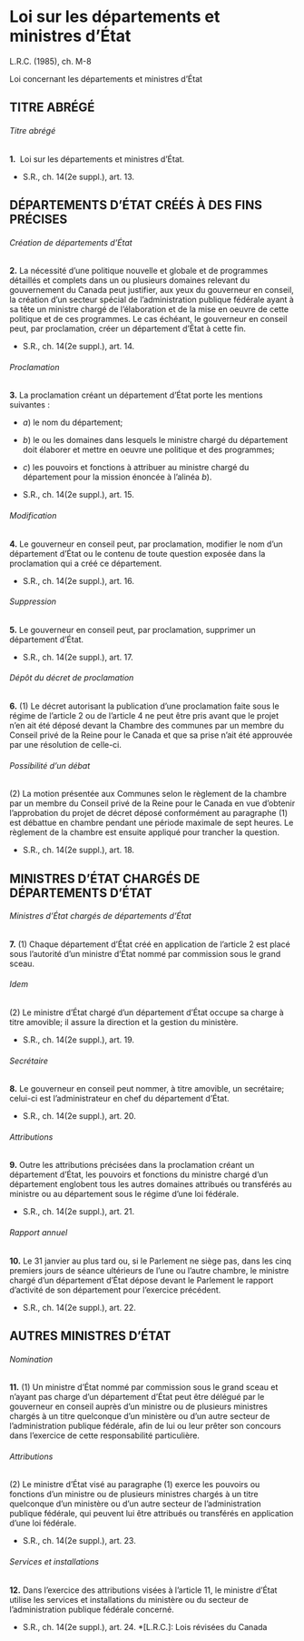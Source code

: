 # Loi sur les départements et ministres d’État

L.R.C. (1985), ch. M-8

Loi concernant les départements et ministres d’État

## TITRE ABRÉGÉ

###### Titre abrégé

**1.**  Loi sur les départements et ministres d’État.

  * S.R., ch. 14(2e suppl.), art. 13.

## DÉPARTEMENTS D’ÉTAT CRÉÉS À DES FINS PRÉCISES

###### Création de départements d’État

**2.** La nécessité d’une politique nouvelle et globale et de programmes détaillés et complets dans un ou plusieurs domaines relevant du gouvernement du Canada peut justifier, aux yeux du gouverneur en conseil, la création d’un secteur spécial de l’administration publique fédérale ayant à sa tête un ministre chargé de l’élaboration et de la mise en oeuvre de cette politique et de ces programmes. Le cas échéant, le gouverneur en conseil peut, par proclamation, créer un département d’État à cette fin.

  * S.R., ch. 14(2e suppl.), art. 14.

###### Proclamation

**3.** La proclamation créant un département d’État porte les mentions suivantes :

  * _a_) le nom du département;

  * _b_) le ou les domaines dans lesquels le ministre chargé du département doit élaborer et mettre en oeuvre une politique et des programmes;

  * _c_) les pouvoirs et fonctions à attribuer au ministre chargé du département pour la mission énoncée à l’alinéa _b_).

  * S.R., ch. 14(2e suppl.), art. 15.

###### Modification

**4.** Le gouverneur en conseil peut, par proclamation, modifier le nom d’un département d’État ou le contenu de toute question exposée dans la proclamation qui a créé ce département.

  * S.R., ch. 14(2e suppl.), art. 16.

###### Suppression

**5.** Le gouverneur en conseil peut, par proclamation, supprimer un département d’État.

  * S.R., ch. 14(2e suppl.), art. 17.

###### Dépôt du décret de proclamation

**6.** (1) Le décret autorisant la publication d’une proclamation faite sous le régime de l’article 2 ou de l’article 4 ne peut être pris avant que le projet n’en ait été déposé devant la Chambre des communes par un membre du Conseil privé de la Reine pour le Canada et que sa prise n’ait été approuvée par une résolution de celle-ci.

###### Possibilité d’un débat

(2) La motion présentée aux Communes selon le règlement de la chambre par un membre du Conseil privé de la Reine pour le Canada en vue d’obtenir l’approbation du projet de décret déposé conformément au paragraphe (1) est débattue en chambre pendant une période maximale de sept heures. Le règlement de la chambre est ensuite appliqué pour trancher la question.

  * S.R., ch. 14(2e suppl.), art. 18.

## MINISTRES D’ÉTAT CHARGÉS DE DÉPARTEMENTS D’ÉTAT

###### Ministres d’État chargés de départements d’État

**7.** (1) Chaque département d’État créé en application de l’article 2 est placé sous l’autorité d’un ministre d’État nommé par commission sous le grand sceau.

###### Idem

(2) Le ministre d’État chargé d’un département d’État occupe sa charge à titre amovible; il assure la direction et la gestion du ministère.

  * S.R., ch. 14(2e suppl.), art. 19.

###### Secrétaire

**8.** Le gouverneur en conseil peut nommer, à titre amovible, un secrétaire; celui-ci est l’administrateur en chef du département d’État.

  * S.R., ch. 14(2e suppl.), art. 20.

###### Attributions

**9.** Outre les attributions précisées dans la proclamation créant un département d’État, les pouvoirs et fonctions du ministre chargé d’un département englobent tous les autres domaines attribués ou transférés au ministre ou au département sous le régime d’une loi fédérale.

  * S.R., ch. 14(2e suppl.), art. 21.

###### Rapport annuel

**10.** Le 31 janvier au plus tard ou, si le Parlement ne siège pas, dans les cinq premiers jours de séance ultérieurs de l’une ou l’autre chambre, le ministre chargé d’un département d’État dépose devant le Parlement le rapport d’activité de son département pour l’exercice précédent.

  * S.R., ch. 14(2e suppl.), art. 22.

## AUTRES MINISTRES D’ÉTAT

###### Nomination

**11.** (1) Un ministre d’État nommé par commission sous le grand sceau et n’ayant pas charge d’un département d’État peut être délégué par le gouverneur en conseil auprès d’un ministre ou de plusieurs ministres chargés à un titre quelconque d’un ministère ou d’un autre secteur de l’administration publique fédérale, afin de lui ou leur prêter son concours dans l’exercice de cette responsabilité particulière.

###### Attributions

(2) Le ministre d’État visé au paragraphe (1) exerce les pouvoirs ou fonctions d’un ministre ou de plusieurs ministres chargés à un titre quelconque d’un ministère ou d’un autre secteur de l’administration publique fédérale, qui peuvent lui être attribués ou transférés en application d’une loi fédérale.

  * S.R., ch. 14(2e suppl.), art. 23.

###### Services et installations

**12.** Dans l’exercice des attributions visées à l’article 11, le ministre d’État utilise les services et installations du ministère ou du secteur de l’administration publique fédérale concerné.

  * S.R., ch. 14(2e suppl.), art. 24.
  *[L.R.C.]: Lois révisées du Canada
